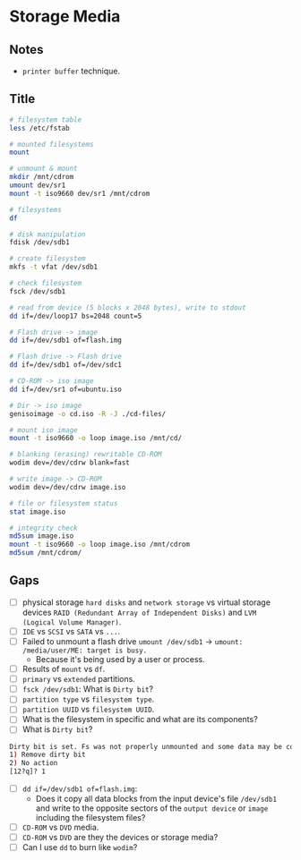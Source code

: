 # Storage Media

## Notes
- `printer buffer` technique.

## Title

```bash
# filesystem table
less /etc/fstab

# mounted filesystems
mount

# unmount & mount
mkdir /mnt/cdrom
umount dev/sr1
mount -t iso9660 dev/sr1 /mnt/cdrom

# filesystems
df

# disk manipulation
fdisk /dev/sdb1

# create filesystem
mkfs -t vfat /dev/sdb1

# check filesystem
fsck /dev/sdb1

# read from device (5 blocks x 2048 bytes), write to stdout 
dd if=/dev/loop17 bs=2048 count=5

# Flash drive -> image
dd if=/dev/sdb1 of=flash.img

# Flash drive -> Flash drive
dd if=/dev/sdb1 of=/dev/sdc1

# CD-ROM -> iso image
dd if=/dev/sr1 of=ubuntu.iso

# Dir -> iso image
genisoimage -o cd.iso -R -J ./cd-files/

# mount iso image
mount -t iso9660 -o loop image.iso /mnt/cd/

# blanking (erasing) rewritable CD-ROM
wodim dev=/dev/cdrw blank=fast

# write image -> CD-ROM
wodim dev=/dev/cdrw image.iso

# file or filesystem status
stat image.iso

# integrity check
md5sum image.iso
mount -t iso9660 -o loop image.iso /mnt/cdrom
md5sum /mnt/cdrom/
```

## Gaps
- [ ] physical storage `hard disks` and `network storage` vs virtual storage devices `RAID (Redundant Array of Independent Disks)` and `LVM (Logical Volume Manager)`.
- [ ] `IDE` vs `SCSI` vs `SATA` vs `...`.
- [ ] Failed to unmount a flash drive `umount /dev/sdb1` → `umount: /media/user/ME: target is busy.`
    - Because it's being used by a user or process.
- [ ] Results of `mount` vs `df`.
- [ ] `primary` vs `extended` partitions.
- [ ] `fsck /dev/sdb1`: What is `Dirty bit`?
- [ ] `partition type` vs `filesystem type`.
- [ ] `partition UUID` vs `filesystem UUID`.
- [ ] What is the filesystem in specific and what are its components? 
- [ ] What is `Dirty bit`?

```bash
Dirty bit is set. Fs was not properly unmounted and some data may be corrupt.
1) Remove dirty bit
2) No action
[12?q]? 1
```

- [ ] `dd if=/dev/sdb1 of=flash.img`:
    - Does it copy all data blocks from the input device's file `/dev/sdb1` and write to the opposite sectors of the `output device` or `image` including the filesystem files?
- [ ] `CD-ROM` vs `DVD` media.
- [ ] `CD-ROM` vs `DVD` are they the devices or storage media?
- [ ] Can I use `dd` to burn like `wodim`?